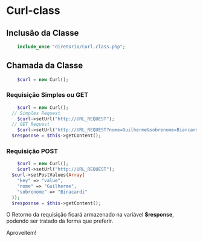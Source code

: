 # Curl-class

## Inclusão da Classe

```php
    include_once "diretorio/Curl.class.php";
```

## Chamada da Classe

```php
    $curl = new Curl();
```

### Requisição Simples ou GET

```php
	$curl = new Curl();
  // Simples Request
	$curl->setUrl("http://URL_REQUEST");
  // GET Request
	$curl->setUrl("http://URL_REQUEST?nome=Guilherme&sobrenome=Biancardi");
  $resposnse = $this->getContent();
```

### Requisição POST

```php
	$curl = new Curl();
	$curl->setUrl("http://URL_REQUEST");
  $curl->setPostValues(Array(
    "key" => "value",
    "nome" => "Guilherme",
    "sobrenome" => "Binacardi"
  ));
  $resposnse = $this->getContent();
```
O Retorno da requisição ficará armazenado na variável **$response**, podendo ser tratado da forma que preferir.

Aproveitem!
